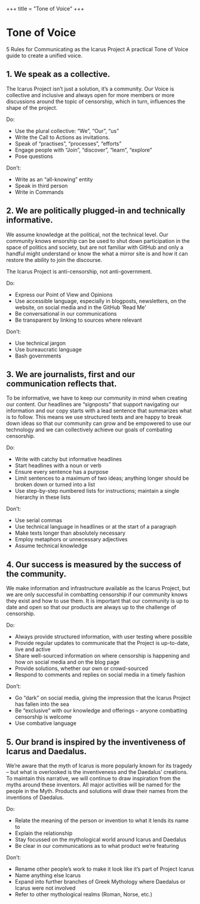 +++
title = "Tone of Voice"
+++

# Tone of Voice

5 Rules for Communicating as the Icarus Project
A practical Tone of Voice guide to create a unified voice.

## 1. We speak as a collective.

The Icarus Project isn’t just a solution, it’s a community. Our Voice is collective and inclusive and always open for more members or more discussions around the topic of censorship, which in turn, influences the shape of the project.

Do:
- Use the plural collective: “We”, “Our”, “us”
- Write the Call to Actions as invitations.
- Speak of “practises”, “processes”, “efforts”
- Engage people with “Join”, “discover”, “learn”, “explore”
- Pose questions

Don’t:
- Write as an “all-knowing” entity
- Speak in third person
- Write in Commands 

## 2. We are politically plugged-in and technically informative.

We assume knowledge at the political, not the technical level. Our community knows ensorship can be used to shut down participation in the space of politics and society, but are not familiar with GitHub and only a handful might understand or know the what a mirror site is and how it can restore the ability to join the discourse.

The Icarus Project is anti-censorship, not anti-government.

Do:
- Express our Point of View and Opinions
- Use accessible language, especially in blogposts, newsletters, on the website, on social media and in the GitHub ‘Read Me’
- Be conversational in our communications
- Be transparent by linking to sources where relevant

Don’t:
- Use technical jargon
- Use bureaucratic language
- Bash governments

## 3. We are journalists, first and our communication reflects that.

To be informative, we have to keep our community in mind when creating our content. Our headlines are “signposts” that support navigating our information and our copy starts with a lead sentence that summarizes what is to follow. This means we use structured texts and are happy to break down ideas so that our community can grow and be empowered to use our technology and we can collectively achieve our goals of combating censorship.

Do:
- Write with catchy but informative headlines
- Start headlines with a noun or verb
- Ensure every sentence has a purpose
- Limit sentences to a maximum of two ideas; anything longer should be broken down or turned into a list
- Use step-by-step numbered lists for instructions; maintain a single hierarchy in these lists

Don’t:
- Use serial commas
- Use technical language in headlines or at the start of a paragraph
- Make texts longer than absolutely necessary
- Employ metaphors or unnecessary adjectives
- Assume technical knowledge

## 4. Our success is measured by the success of the community.

We make information and infrastructure available as the Icarus Project, but we are only successful in combatting censorship if our community knows they exist and how to use them. It is important that our community is up to date and open so that our products are always up to the challenge of censorship.

Do:
- Always provide structured information, with user testing where possible
- Provide regular updates to communicate that the Project is up-to-date, live and active
- Share well-sourced information on where censorship is happening and how on social media and on the blog page
- Provide solutions, whether our own or crowd-sourced
- Respond to comments and replies on social media in a timely fashion

Don’t:
- Go “dark” on social media, giving the impression that the Icarus Project has fallen into the sea
- Be “exclusive” with our knowledge and offerings – anyone combatting censorship is welcome
- Use combative language

## 5. Our brand is inspired by the inventiveness of Icarus and Daedalus.

We’re aware that the myth of Icarus is more popularly known for its tragedy – but what is overlooked is the inventiveness and the Daedalus’ creations. To maintain this narrative, we will continue to draw inspiration from the myths around these inventors. All major activities will be named for the people in the Myth. Products and solutions will draw their names from the inventions of Daedalus.

Do:
- Relate the meaning of the person or invention to what it lends its name to
- Explain the relationship
- Stay focussed on the mythological world around Icarus and Daedalus
- Be clear in our communications as to what product we’re featuring

Don’t:
- Rename other people’s work to make it look like it’s part of Project Icarus
- Name anything else Icarus
- Expand into further branches of Greek Mythology where Daedalus or Icarus were not involved
- Refer to other mythological realms (Roman, Norse, etc.)
